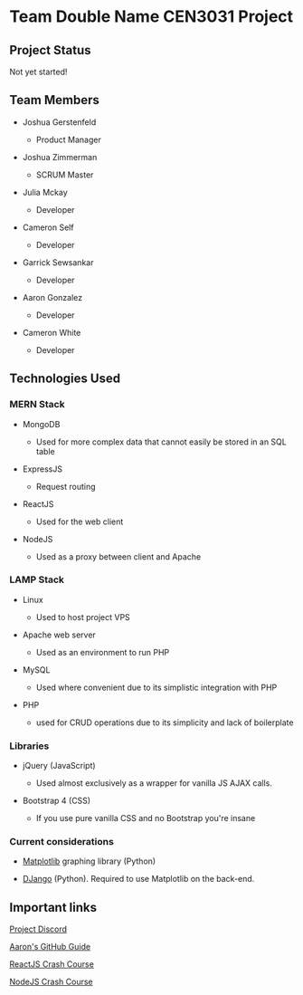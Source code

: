 # Team Double Name CEN3031 Project

## Project Status

Not yet started!

## Team Members

* Joshua Gerstenfeld
  * Product Manager

* Joshua Zimmerman
  * SCRUM Master

* Julia Mckay
  * Developer

* Cameron Self
  * Developer

* Garrick Sewsankar
  * Developer

* Aaron Gonzalez
  * Developer

* Cameron White
  * Developer

## Technologies Used

### MERN Stack

* MongoDB 
  * Used for more complex data that cannot easily be stored in an SQL table

* ExpressJS
  * Request routing

* ReactJS
  * Used for the web client

* NodeJS
  * Used as a proxy between client and Apache

### LAMP Stack

* Linux
  * Used to host project VPS

* Apache web server
  * Used as an environment to run PHP

* MySQL
  * Used where convenient due to its simplistic integration with PHP

* PHP
  * used for CRUD operations due to its simplicity and lack of boilerplate

### Libraries

* jQuery (JavaScript)
  * Used almost exclusively as a wrapper for vanilla JS AJAX calls.

* Bootstrap 4 (CSS)
  * If you use pure vanilla CSS and no Bootstrap you're insane

### Current considerations

* [Matplotlib](https://matplotlib.org/ "Matplotlib Python library") graphing library (Python)

* [DJango](https://www.djangoproject.com/ "DJango Python Library") (Python). Required to use Matplotlib on the back-end. 

## Important links

[Project Discord](https://discord.gg/9q7qJ8T "Discord")

[Aaron's GitHub Guide](https://cdn.discordapp.com/attachments/676921412933648425/677981813343518771/Github_Essentials.DOCX)

[ReactJS Crash Course](https://www.youtube.com/watch?v=sBws8MSXN7A)

[NodeJS Crash Course](https://www.youtube.com/watch?v=fBNz5xF-Kx4)

